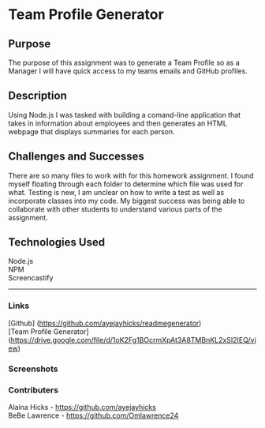 # Team Profile Generator

## Purpose
The purpose of this assignment was to generate a Team Profile so as a Manager I will have quick access to my teams emails and GitHub profiles. 

## Description
Using Node.js I was tasked with building a comand-line application that takes in information about employees and then generates an HTML webpage that displays summaries for each person. 

## Challenges and Successes
There are so many files to work with for this homework assignment. I found myself floating through each folder to determine which file was used for what. Testing is new, I am unclear on how to write a test as well as incorporate classes into my code. My biggest success was being able to collaborate with other students to understand various parts of the assignment.

## Technologies Used
Node.js  
NPM  
Screencastify

---
### Links
[Github] (https://github.com/ayejayhicks/readmegenerator)  
[Team Profile Generator] (https://drive.google.com/file/d/1oK2Fg1BOcrmXpAt3A8TMBnKL2xSI2IEQ/view)

### Screenshots  

### Contributers
Alaina Hicks - https://github.com/ayejayhicks  
BeBe Lawrence - https://github.com/Omlawrence24